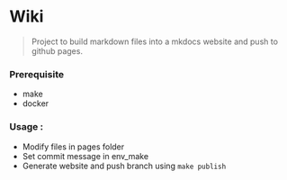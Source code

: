 # Wiki

> Project to build markdown files into a mkdocs website and push to github pages.

### Prerequisite


* make
* docker

### Usage :

* Modify files in pages folder
* Set commit message in env_make
* Generate website and push branch using `make publish`
